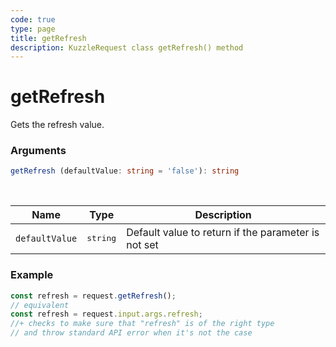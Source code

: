 ```yaml
---
code: true
type: page
title: getRefresh
description: KuzzleRequest class getRefresh() method
---
```


# getRefresh

<SinceBadge version="auto-version" />

Gets the refresh value.

### Arguments

```ts
getRefresh (defaultValue: string = 'false'): string
```

</br>

| Name   | Type              | Description    |
|--------|-------------------|----------------|
| `defaultValue` | <pre>string</pre> | Default value to return if the parameter is not set |


### Example

```ts
const refresh = request.getRefresh();
// equivalent
const refresh = request.input.args.refresh;
//+ checks to make sure that "refresh" is of the right type
// and throw standard API error when it's not the case
```
